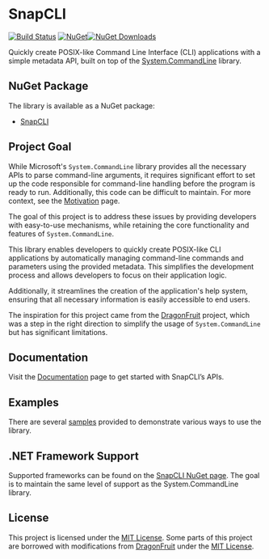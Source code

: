 # SnapCLI
[![Build Status][ci-badge]][ci] [![NuGet][nuget-badge]![NuGet Downloads][nuget-download-badge]][nuget]

[ci]: https://github.com/mikepal2/snap-cli/actions?query=workflow%3ACI+branch%3Amain
[ci-badge]: https://github.com/mikepal2/snap-cli/workflows/CI/badge.svg
[nuget]: https://www.nuget.org/packages/SnapCLI/
[nuget-badge]: https://img.shields.io/nuget/v/SnapCLI.svg?style=flat-square
[nuget-download-badge]: https://img.shields.io/nuget/dt/SnapCLI?style=flat-square


Quickly create POSIX-like Command Line Interface (CLI) applications with a simple metadata API, built on top of the [System.CommandLine](https://learn.microsoft.com/en-us/dotnet/standard/commandline/) library.

## NuGet Package

The library is available as a NuGet package:

- [SnapCLI](https://www.nuget.org/packages/SnapCLI/)

## Project Goal

While Microsoft's `System.CommandLine` library provides all the necessary APIs to parse command-line arguments, it requires significant effort to set up the code responsible for command-line handling before the program is ready to run. Additionally, this code can be difficult to maintain. For more context, see the [Motivation](https://github.com/mikepal2/snap-cli/blob/main/docs/Motivation.md) page.

The goal of this project is to address these issues by providing developers with easy-to-use mechanisms, while retaining the core functionality and features of `System.CommandLine`.

This library enables developers to quickly create POSIX-like CLI applications by automatically managing command-line commands and parameters using the provided metadata. This simplifies the development process and allows developers to focus on their application logic.

Additionally, it streamlines the creation of the application's help system, ensuring that all necessary information is easily accessible to end users.

The inspiration for this project came from the [DragonFruit](https://github.com/dotnet/command-line-api/blob/main/docs/DragonFruit-overview.md) project, which was a step in the right direction to simplify the usage of `System.CommandLine` but has significant limitations.

## Documentation

Visit the [Documentation](https://github.com/mikepal2/snap-cli/blob/main/docs/Documentation.md) page to get started with SnapCLI’s APIs.

## Examples

There are several [samples](https://github.com/mikepal2/snap-cli/blob/main/samples/readme.md) provided to demonstrate various ways to use the library.

## .NET Framework Support

Supported frameworks can be found on the [SnapCLI NuGet page](https://www.nuget.org/packages/SnapCLI#supportedframeworks-body-tab). The goal is to maintain the same level of support as the System.CommandLine library.

## License

This project is licensed under the [MIT License](https://github.com/mikepal2/snap-cli/blob/main/LICENSE.md). Some parts of this project are borrowed with modifications from [DragonFruit](https://github.com/dotnet/command-line-api/tree/main/src/System.CommandLine.DragonFruit/targets) under the [MIT License](https://github.com/mikepal2/snap-cli/blob/main/LICENSE-command-line-api.md).
